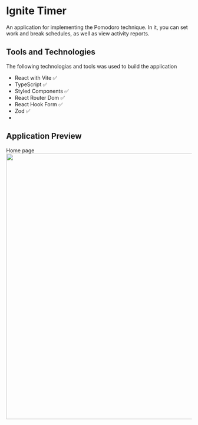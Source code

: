 # Ignite Timer

An application for implementing the Pomodoro technique. In it, you can set work and break schedules, as well as view activity reports.

## Tools and Technologies

The following technologias and tools was used to build the application

 - React with Vite ✅
 - TypeScript ✅
 - Styled Components ✅
 - React Router Dom ✅
 - React Hook Form ✅
 - Zod ✅
 - 
## Application Preview

Home page
<img src="https://github.com/CleiltonRocha/ignite-timer/.github/home-preview" width="1280" height="720">


 
